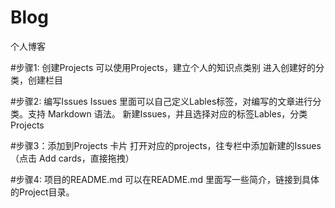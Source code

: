# Blog
个人博客

#步骤1: 创建Projects
可以使用Projects，建立个人的知识点类别
进入创建好的分类，创建栏目


#步骤2: 编写Issues
Issues 里面可以自己定义Lables标签，对编写的文章进行分类。支持 Markdown 语法。
新建Issues，并且选择对应的标签Lables，分类Projects


#步骤3：添加到Projects 卡片
打开对应的projects，往专栏中添加新建的Issues（点击 Add cards，直接拖拽）


#步骤4: 项目的README.md
可以在README.md 里面写一些简介，链接到具体的Project目录。

